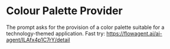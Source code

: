 # Colour Palette Provider
The prompt asks for the provision of a color palette suitable for a technology-themed application.
Fast try: https://flowagent.ai/ai-agent/ILAfx4p1C7rY/detail
